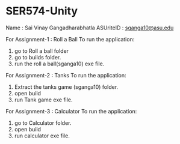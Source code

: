 # SER574-Unity
Name : Sai Vinay Gangadharabhatla
ASUriteID : sganga10@asu.edu

For Assignment-1 : Roll a Ball
To run the application:
1. go to Roll a ball folder
2. go to builds folder.
3. run the roll a ball(sganga10) exe file.

For Assignment-2 : Tanks
To run the application:
1. Extract the tanks game (sganga10) folder.
2. open build 
3. run Tank game exe file.

For Assignment-3 : Calculator 
To run the application:
1. go to Calculator folder.
2. open build 
3. run calculator exe file.
